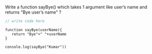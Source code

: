 Write a function sayBye() which takes 1 argument like user’s name and returns 
"Bye user’s name" ?

```javascript
// write code here
```

```solution
function sayBye(userName){
   return "Bye"+" "+userName
}
 
console.log(sayBye("Kumar"))

```